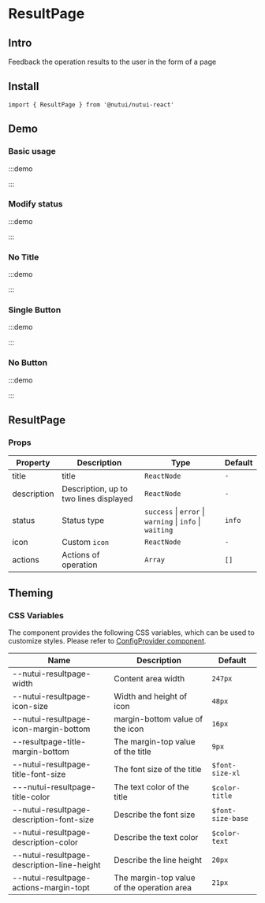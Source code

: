 # ResultPage

## Intro

Feedback the operation results to the user in the form of a page

## Install

```tsx
import { ResultPage } from '@nutui/nutui-react'
```

## Demo

### Basic usage

:::demo

<CodeBlock src='h5/demo1.tsx'></CodeBlock>

:::

### Modify status

:::demo

<CodeBlock src='h5/demo2.tsx'></CodeBlock>

:::

### No Title

:::demo

<CodeBlock src='h5/demo3.tsx'></CodeBlock>

:::

### Single Button

:::demo

<CodeBlock src='h5/demo4.tsx'></CodeBlock>

:::

### No Button

:::demo

<CodeBlock src='h5/demo5.tsx'></CodeBlock>

:::

## ResultPage

### Props

| Property | Description | Type | Default |
| --- | --- | --- | --- |
| title | title | `ReactNode` | `-` |
| description | Description, up to two lines displayed | `ReactNode` | `-` |
| status | Status type | `success` \| `error` \| `warning` \| `info` \| `waiting` | `info` |
| icon | Custom `icon` | `ReactNode` | `-` |
| actions | Actions of operation | `Array` | `[]` |

## Theming

### CSS Variables

The component provides the following CSS variables, which can be used to customize styles. Please refer to [ConfigProvider component](#/en-US/component/configprovider).

| Name | Description | Default |
| --- | --- | --- |
| \--nutui-resultpage-width | Content area width | `247px` |
| \--nutui-resultpage-icon-size | Width and height of icon | `48px` |
| \--nutui-resultpage-icon-margin-bottom | margin-bottom value of the icon | `16px` |
| \--resultpage-title-margin-bottom | The margin-top value of the title | `9px` |
| \--nutui-resultpage-title-font-size | The font size of the title | `$font-size-xl` |
| \---nutui-resultpage-title-color | The text color of the title | `$color-title` |
| \--nutui-resultpage-description-font-size | Describe the font size | `$font-size-base` |
| \--nutui-resultpage-description-color | Describe the text color | `$color-text` |
| \--nutui-resultpage-description-line-height | Describe the line height | `20px` |
| \--nutui-resultpage-actions-margin-topt | The margin-top value of the operation area | `21px` |
